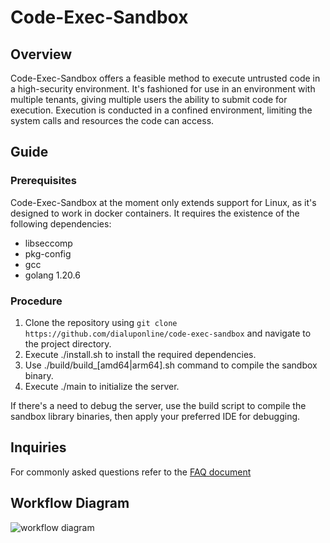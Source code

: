 # Code-Exec-Sandbox
## Overview
Code-Exec-Sandbox offers a feasible method to execute untrusted code in a high-security environment. It's fashioned for use in an environment with multiple tenants, giving multiple users the ability to submit code for execution. Execution is conducted in a confined environment, limiting the system calls and resources the code can access.

## Guide
### Prerequisites
Code-Exec-Sandbox at the moment only extends support for Linux, as it's designed to work in docker containers. It requires the existence of the following dependencies:
- libseccomp
- pkg-config
- gcc
- golang 1.20.6

### Procedure
1. Clone the repository using `git clone https://github.com/dialuponline/code-exec-sandbox` and navigate to the project directory.
2. Execute ./install.sh to install the required dependencies.
3. Use ./build/build_[amd64|arm64].sh command to compile the sandbox binary.
4. Execute ./main to initialize the server.

If there's a need to debug the server, use the build script to compile the sandbox library binaries, then apply your preferred IDE for debugging.

## Inquiries
For commonly asked questions refer to the [FAQ document](FAQ.md)

## Workflow Diagram
![workflow diagram](workflow.png)